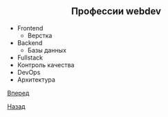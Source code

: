 ## <center>**Профессии webdev**</center>
* Frontend
    * Верстка
* Backend
    * Базы данных
* Fullstack
* Контроль качества
* DevOps
* Архитектура

[Вперед](README-3)

[Назад](README)